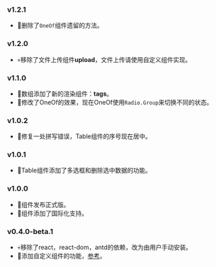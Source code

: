### v1.2.1

* 🐛删除了`OneOf`组件遗留的方法。

### v1.2.0

* 💀移除了文件上传组件**upload**，文件上传请使用自定义组件实现。

### v1.1.0

* 🎉数组添加了新的渲染组件：**tags**。
* 🎉修改了OneOf的效果，现在OneOf使用`Radio.Group`来切换不同的状态。

### v1.0.2

* 🐛修复一处拼写错误，Table组件的序号现在居中。

### v1.0.1

* 🌟Table组件添加了多选框和删除选中数据的功能。

### v1.0.0

* 🎉组件发布正式版。
* 🌟组件添加了国际化支持。

### v0.4.0-beta.1

* 💀移除了react，react-dom，antd的依赖，改为由用户手动安装。
* 🌟添加自定义组件的功能，[参考](https://github.com/duan602728596/antd-schema-form/blob/master/README-zhCN.md#自定义渲染组件)。